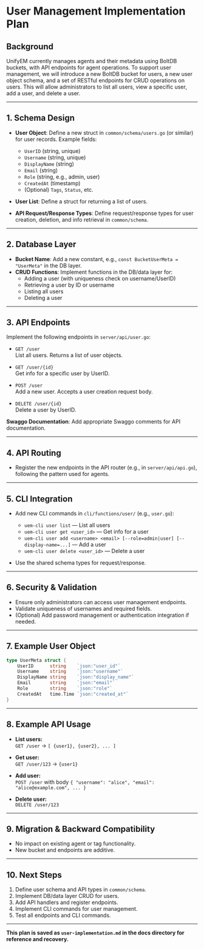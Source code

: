 # User Management Implementation Plan

## Background

UnifyEM currently manages agents and their metadata using BoltDB buckets, with API endpoints for agent operations. To support user management, we will introduce a new BoltDB bucket for users, a new user object schema, and a set of RESTful endpoints for CRUD operations on users. This will allow administrators to list all users, view a specific user, add a user, and delete a user.

---

## 1. Schema Design

- **User Object**: Define a new struct in `common/schema/users.go` (or similar) for user records. Example fields:
  - `UserID` (string, unique)
  - `Username` (string, unique)
  - `DisplayName` (string)
  - `Email` (string)
  - `Role` (string, e.g., admin, user)
  - `CreatedAt` (timestamp)
  - (Optional) `Tags`, `Status`, etc.

- **User List**: Define a struct for returning a list of users.

- **API Request/Response Types**: Define request/response types for user creation, deletion, and info retrieval in `common/schema`.

---

## 2. Database Layer

- **Bucket Name**: Add a new constant, e.g., `const BucketUserMeta = "UserMeta"` in the DB layer.
- **CRUD Functions**: Implement functions in the DB/data layer for:
  - Adding a user (with uniqueness check on username/UserID)
  - Retrieving a user by ID or username
  - Listing all users
  - Deleting a user

---

## 3. API Endpoints

Implement the following endpoints in `server/api/user.go`:

- `GET /user`  
  List all users. Returns a list of user objects.

- `GET /user/{id}`  
  Get info for a specific user by UserID.

- `POST /user`  
  Add a new user. Accepts a user creation request body.

- `DELETE /user/{id}`  
  Delete a user by UserID.

**Swaggo Documentation**: Add appropriate Swaggo comments for API documentation.

---

## 4. API Routing

- Register the new endpoints in the API router (e.g., in `server/api/api.go`), following the pattern used for agents.

---

## 5. CLI Integration

- Add new CLI commands in `cli/functions/user/` (e.g., `user.go`):
  - `uem-cli user list` — List all users
  - `uem-cli user get <user_id>` — Get info for a user
  - `uem-cli user add <username> <email> [--role=admin|user] [--display-name=...]` — Add a user
  - `uem-cli user delete <user_id>` — Delete a user

- Use the shared schema types for request/response.

---

## 6. Security & Validation

- Ensure only administrators can access user management endpoints.
- Validate uniqueness of usernames and required fields.
- (Optional) Add password management or authentication integration if needed.

---

## 7. Example User Object

```go
type UserMeta struct {
    UserID      string    `json:"user_id"`
    Username    string    `json:"username"`
    DisplayName string    `json:"display_name"`
    Email       string    `json:"email"`
    Role        string    `json:"role"`
    CreatedAt   time.Time `json:"created_at"`
}
```

---

## 8. Example API Usage

- **List users:**  
  `GET /user` → `[ {user1}, {user2}, ... ]`

- **Get user:**  
  `GET /user/123` → `{user1}`

- **Add user:**  
  `POST /user` with body `{ "username": "alice", "email": "alice@example.com", ... }`

- **Delete user:**  
  `DELETE /user/123`

---

## 9. Migration & Backward Compatibility

- No impact on existing agent or tag functionality.
- New bucket and endpoints are additive.

---

## 10. Next Steps

1. Define user schema and API types in `common/schema`.
2. Implement DB/data layer CRUD for users.
3. Add API handlers and register endpoints.
4. Implement CLI commands for user management.
5. Test all endpoints and CLI commands.

---

**This plan is saved as `user-implementation.md` in the docs directory for reference and recovery.**
